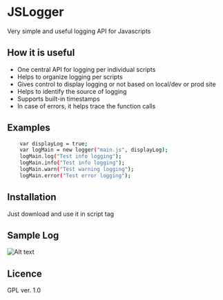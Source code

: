 # JSLogger
Very simple and useful logging API for Javascripts

How it is useful
---
  - One central API for logging per individual scripts
  - Helps to organize logging per scripts
  - Gives control to display logging or not based on local/dev or prod site
  - Helps to identify the source of logging
  - Supports built-in timestamps
  - In case of errors, it helps trace the function calls

Examples
---
```sh
    var displayLog = true;
    var logMain = new logger("main.js", displayLog);
    logMain.log("Test info logging");
    logMain.info("Test info logging");
    logMain.warn("Test warning logging");
    logMain.error("Test error logging");
```

Installation
---
Just download and use it in script tag

Sample Log
---
![Alt text](http://image.prntscr.com/image/8cff3727ddab44769e721a9b0b5b2092.png "Sample versions of logging")

Licence
-------
GPL ver. 1.0
